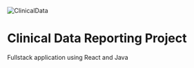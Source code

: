 ![ClinicalData](https://user-images.githubusercontent.com/86287719/217832511-e7814021-b65d-439f-b054-35f4e82ba38d.jpg)
# Clinical Data Reporting Project


Fullstack application using React and Java


